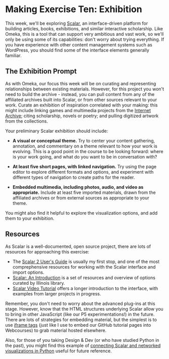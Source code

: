 # Making Exercise Ten: Exhibition

This week, we'll be exploring [Scalar](https://scalar.usc.edu/works/), an interface-driven platform for building articles, books, exhibitions, and similar interactive scholarship. Like Omeka, this is a tool that can support very ambitious and vast work, so we'll only be using some of its capabilities: don't worry about trying everything. If you have experience with other content management systems such as WordPress, you should find some of the interface elements generally familiar.

## The Exhibition Prompt

As with Omeka, our focus this week will be on curating and representing relationships between existing materials. However, for this project you won't need to build the archive - instead, you can pull content from any of the affiliated archives built into Scalar, or from other sources relevant to your work. Curate an exhibition of inspiration correlated with your making: this might include linking games and multimedia projects from the [Internet Archive](https://archive.org/); citing scholarship, novels or poetry; and pulling digitized artwork from the collections.

Your preliminary Scalar exhibition should include:

- **A visual or conceptual theme.** Try to center your content gathering, annotation, and commentary on a theme relevant to how your work is evolving. This is a good point in the course to be looking forward: where is your work going, and what do you want to be in conversation with?

- **At least five short pages, with linked navigation.** Try using the page editor to explore different formats and options, and experiment with different types of navigation to create paths for the reader.

- **Embedded multimedia, including photos, audio, and video as appropriate.** Include at least five imported materials, drawn from the affiliated archives or from external sources as appropriate to your theme.

You might also find it helpful to explore the visualization options, and add them to your exhibition.

## Resources

As Scalar is a well-documented, open source project, there are lots of resources for approaching this exercise:

- The [Scalar 2 User's Guide](https://scalar.usc.edu/works/guide2/index) is usually my first stop, and one of the most comprephensive resources for working with the Scalar interface and import options.
- [Scalar: An Introduction](https://guides.library.illinois.edu/scalar) is a set of resources and overview of options curated by Illinois library.
- [Scalar Video Tutorial](https://www.youtube.com/watch?v=Ie1ioL8BWOQ) offers a longer introduction to the interface, with examples from larger projects in progress.

Remember, you don't need to worry about the advanced plug-ins at this stage. However, know that the HTML structures underlying Scalar allow you to bring in other JavaScript (like our P5 experimentations!) in the future. There are lots of strategies for embedding material, but the simplest is to use [iframe tags](https://scalar.usc.edu/works/guide2/how-to-embed) (just like I use to embed our GitHub tutorial pages into Webcourses) to grab material hosted elsewhere.

Also, for those of you taking Design & Dev (or who have studied Python in the past), you might find this example of [connecting Scalar and networked visualizations in Python](https://zoews.github.io/articles/2018-08/custom-scalar-pt1) useful for future reference.
